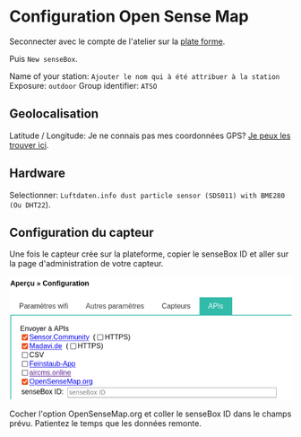 # Configuration Open Sense Map

Seconnecter avec le compte de l'atelier sur la [plate forme](https://opensensemap.org/).

Puis `New senseBox`.

Name of your station: `Ajouter le nom qui à été attribuer à la station`
Exposure: `outdoor`
Group identifier: `ATSO`

## Geolocalisation

Latitude / Longitude: 
Je ne connais pas mes coordonnées GPS? [Je peux les trouver ici](https://www.coordonnees-gps.fr/conversion-coordonnees-gps).

## Hardware

Selectionner: `Luftdaten.info dust particle sensor (SDS011) with BME280 (Ou DHT22`).

## Configuration du capteur

Une fois le capteur crée sur la plateforme, copier le senseBox ID et aller sur la page d'administration de votre capteur.

![sensormap](Media/configuration_sensormap.png)

Cocher l'option OpenSenseMap.org et coller le senseBox ID dans le champs prévu.
Patientez le temps que les données remonte.
